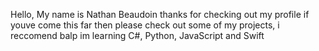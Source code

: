 Hello, My name is Nathan Beaudoin
thanks for checking out my profile
if youve come this far then please check out some of my projects, i reccomend balp
im learning C#, Python, JavaScript and Swift
